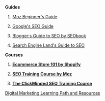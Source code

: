**Guides**

1.  [Moz Beginner's Guide](https://moz.com/beginners-guide-to-seo)
    
2.  [Google's SEO Guide](http://static.googleusercontent.com/media/www.google.com/en//webmasters/docs/search-engine-optimization-starter-guide.pdf)
    
3.  [Blogger;s Guide to SEO by SEObook](http://www.seobook.com/bloggers)
    
4.  [Search Engine Land's Guide to SEO](http://searchengineland.com/guide/seo)
    

  

**Courses**

1.  **[Ecommerce Store 101 by Shopify](https://www.shopify.com/videos/ecommerce-seo-101)**
    
2.  **[SEO Training Course by Moz](https://www.udemy.com/whiteboard-seo/)**
    
3.  **[The ClickMinded SEO Training Course](http://www.clickminded.com/)**

[Digital Marketing Learning Path and Resources](https://www.reddit.com/r/DigitalMarketing/comments/fmdjy6/we_just_compiled_a_huge_list_of_learning/?utm_medium=android_app&utm_source=share)